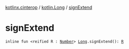 [kotlinx.cinterop](../index.md) / [kotlin.Long](index.md) / [signExtend](./sign-extend.md)

# signExtend

`inline fun <reified R : `[`Number`](https://kotlinlang.org/api/latest/jvm/stdlib/kotlin/-number/index.html)`> `[`Long`](https://kotlinlang.org/api/latest/jvm/stdlib/kotlin/-long/index.html)`.signExtend(): `[`R`](sign-extend.md#R)